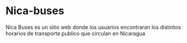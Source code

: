 # Nica-buses
Nica Buses es un sitio web donde los usuarios encontraran los distintos horarios de transporte publico que circulan en Nicaragua
